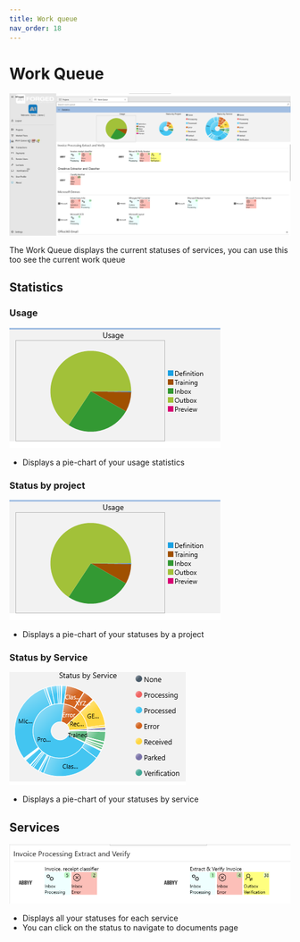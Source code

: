 ```yaml
---
title: Work queue
nav_order: 18
---
```


# Work Queue

![WorkQueue](/assets/WorkQueue.png)

The Work Queue displays the current statuses of services, you can use this too see the current work queue

## Statistics

### Usage

![WorkQueue](/assets/work-usage.png)

* Displays a pie-chart of your usage statistics

### Status by project

![WorkQueue](/assets/work-usage.png)

* Displays a pie-chart of your statuses by a project

### Status by Service

![WorkQueue](/assets/works-status-service.png)

* Displays a pie-chart of your statuses by service

## Services

![WorkQueue](/assets/work-services.png)

* Displays all your statuses for each service
* You can click on the status to navigate to documents page